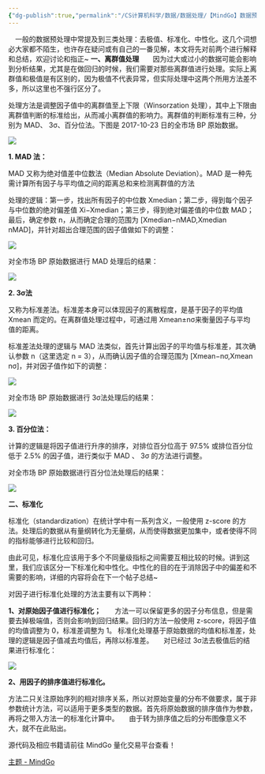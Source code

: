 ```yaml
---
{"dg-publish":true,"permalink":"/CS计算机科学/数据/数据处理/【MindGo】数据预处理（上）之离群值处理、标准化/","noteIcon":"","created":"2024-08-28T17:27:38.000+08:00","updated":"2024-04-27T01:22:17.000+08:00"}
---
```



　一般的数据预处理中常提及到三类处理：去极值、标准化、中性化。这几个词想必大家都不陌生，也许存在疑问或有自己的一番见解，本文将先对前两个进行解释和总结，欢迎讨论和指正~ **一、离群值处理**　　因为过大或过小的数据可能会影响到分析结果，尤其是在做回归的时候，我们需要对那些离群值进行处理。实际上离群值和极值是有区别的，因为极值不代表异常，但实际处理中这两个所用方法差不多，所以这里也不强行区分了。　　

处理方法是调整因子值中的离群值至上下限（Winsorzation 处理），其中上下限由离群值判断的标准给出，从而减小离群值的影响力。离群值的判断标准有三种，分别为 MAD、 3σ、百分位法。下图是 2017-10-23 日的全市场 BP 原始数据。

![](/img/user/Z-attach/v2-fe47ca38c7a1421cfa98458a5580d9ce_r.jpg.png)

**1. MAD 法：**

MAD 又称为绝对值差中位数法（Median Absolute Deviation）。MAD 是一种先需计算所有因子与平均值之间的距离总和来检测离群值的方法　　

处理的逻辑：第一步，找出所有因子的中位数 Xmedian；第二步，得到每个因子与中位数的绝对偏差值 Xi−Xmedian；第三步，得到绝对偏差值的中位数 MAD；最后，确定参数 n，从而确定合理的范围为 [Xmedian−nMAD,Xmedian nMAD]，并针对超出合理范围的因子值做如下的调整：

![](/img/user/Z-attach/v2-73556e9f157495ca6c5da90dc48bfc03_r.jpg.png)

对全市场 BP 原始数据进行 MAD 处理后的结果：

![](/img/user/Z-attach/v2-0341898dcdfef75f1d1e15375f618073_r.jpg.png)

**2. 3σ法**

又称为标准差法。标准差本身可以体现因子的离散程度，是基于因子的平均值 Xmean 而定的。在离群值处理过程中，可通过用 Xmean±nσ来衡量因子与平均值的距离。　　

标准差法处理的逻辑与 MAD 法类似，首先计算出因子的平均值与标准差，其次确认参数 n（这里选定 n = 3），从而确认因子值的合理范围为 [Xmean−nσ,Xmean nσ]，并对因子值作如下的调整：

![](/img/user/Z-attach/v2-e8f5eb35b525071252ba117af4f6acd3_r.jpg.png)

对全市场 BP 原始数据进行 3σ法处理后的结果：

![](/img/user/Z-attach/v2-e0bba000b071ae1bea336210b56f3065_r.jpg.png)

**3. 百分位法：**

计算的逻辑是将因子值进行升序的排序，对排位百分位高于 97.5% 或排位百分位低于 2.5% 的因子值，进行类似于 MAD 、 3σ 的方法进行调整。　　

对全市场 BP 原始数据进行百分位法处理后的结果：

![](/img/user/Z-attach/v2-a18e7f476fb3caef03f34d84abf3214d_r.jpg.png)

**二、标准化**

标准化（standardization）在统计学中有一系列含义，一般使用 z-score 的方法。处理后的数据从有量纲转化为无量纲，从而使得数据更加集中，或者使得不同的指标能够进行比较和回归。　　

由此可见，标准化应该用于多个不同量级指标之间需要互相比较的时候。讲到这里，我们应该区分一下标准化和中性化。中性化的目的在于消除因子中的偏差和不需要的影响，详细的内容将会在下一个帖子总结~　　

对因子进行标准化处理的方法主要有以下两种：

**1、对原始因子值进行标准化；**　　方法一可以保留更多的因子分布信息，但是需要去掉极端值，否则会影响到回归结果。回归的方法一般使用 z-score，将因子值的均值调整为 0，标准差调整为 1。 标准化处理基于原始数据的均值和标准差，处理的逻辑是因子值减去均值后，再除以标准差。　　对已经过 3σ法去极值后的结果进行标准化：

![](/img/user/Z-attach/v2-19e71bc461532608e3959179c558dca5_r.jpg.png)

**2、用因子的排序值进行标准化。**

方法二只关注原始序列的相对排序关系，所以对原始变量的分布不做要求，属于非参数统计方法，可以适用于更多类型的数据。首先将原始数据的排序值作为参数，再将之带入方法一的标准化计算中。　　由于转为排序值之后的分布图像意义不大，就不在此贴出。

源代码及相应书籍请前往 MindGo 量化交易平台查看！

[主题 - MindGo](https://link.zhihu.com/?target=http%3A//quant.10jqka.com.cn/platform/html/article.html%23id/92877941)